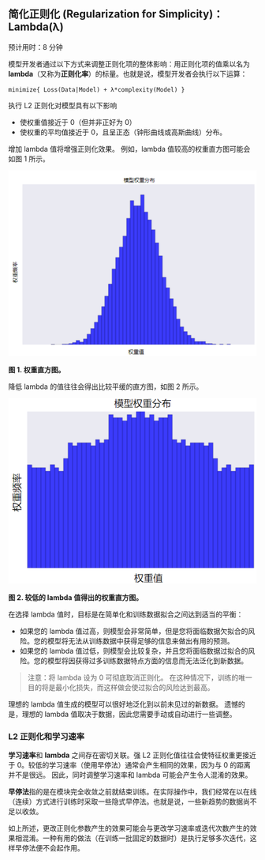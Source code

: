 ## 简化正则化 (Regularization for Simplicity)：Lambda(λ)

预计用时：8 分钟

模型开发者通过以下方式来调整正则化项的整体影响：用正则化项的值乘以名为 **lambda**（又称为**正则化率**）的标量。也就是说，模型开发者会执行以下运算：

```
minimize{ Loss(Data|Model) + λ*complexity(Model) }
```

执行 L2 正则化对模型具有以下影响

- 使权重值接近于 0（但并非正好为 0）
- 使权重的平均值接近于 0，且呈正态（钟形曲线或高斯曲线）分布。

增加 lambda 值将增强正则化效果。 例如，lambda 值较高的权重直方图可能会如图 1 所示。

![distribution][p-distribution-1]

**图 1. 权重直方图。**

降低 lambda 的值往往会得出比较平缓的直方图，如图 2 所示。

![distribution][p-distribution-2]

**图 2. 较低的 lambda 值得出的权重直方图。**

在选择 lambda 值时，目标是在简单化和训练数据拟合之间达到适当的平衡：

- 如果您的 lambda 值过高，则模型会非常简单，但是您将面临数据欠拟合的风险。您的模型将无法从训练数据中获得足够的信息来做出有用的预测。
- 如果您的 lambda 值过低，则模型会比较复杂，并且您将面临数据过拟合的风险。您的模型将因获得过多训练数据特点方面的信息而无法泛化到新数据。

> 注意：将 lambda 设为 0 可彻底取消正则化。 在这种情况下，训练的唯一目的将是最小化损失，而这样做会使过拟合的风险达到最高。

理想的 lambda 值生成的模型可以很好地泛化到以前未见过的新数据。 遗憾的是，理想的 lambda 值取决于数据，因此您需要手动或自动进行一些调整。

###  L2 正则化和学习速率

**学习速率**和 **lambda** 之间存在密切关联。强 L2 正则化值往往会使特征权重更接近于 0。较低的学习速率（使用早停法）通常会产生相同的效果，因为与 0 的距离并不是很远。 因此，同时调整学习速率和 lambda 可能会产生令人混淆的效果。

**早停法**指的是在模块完全收敛之前就结束训练。在实际操作中，我们经常在以在线（连续）方式进行训练时采取一些隐式早停法。也就是说，一些新趋势的数据尚不足以收敛。

如上所述，更改正则化参数产生的效果可能会与更改学习速率或迭代次数产生的效果相混淆。一种有用的做法（在训练一批固定的数据时）是执行足够多次迭代，这样早停法便不会起作用。

[p-distribution-1]: ../image/10-B-distribution-1.png
[p-distribution-2]: ../image/10-B-distribution-2.png